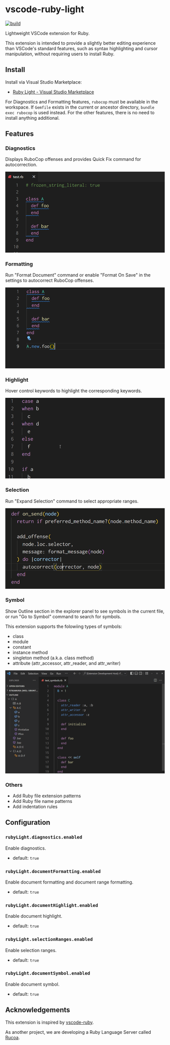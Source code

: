 # vscode-ruby-light

[![build](https://github.com/r7kamura/vscode-ruby-light/actions/workflows/build.yml/badge.svg?branch=main)](https://github.com/r7kamura/vscode-ruby-light/actions/workflows/build.yml)

Lightweight VSCode extension for Ruby.

This extension is intended to provide a slightly better editing experience than VSCode's standard features, such as syntax highlighting and cursor manipulation, without requiring users to install Ruby.

## Install

Install via Visual Studio Marketplace:

- [Ruby Light - Visual Studio Marketplace](https://marketplace.visualstudio.com/items?itemName=r7kamura.vscode-ruby-light)

For Diagnostics and Formatting features, `rubocop` must be available in the workspace. If `Gemfile` exists in the current or ancestor directory, `bundle exec rubocop` is used instead. For the other features, there is no need to install anything additional.

## Features

### Diagnostics

Displays RuboCop offenses and provides Quick Fix command for autocorrection.

![demo](images/diagnostics.gif)

### Formatting

Run "Format Document" command or enable "Format On Save" in the settings to autocorrect RuboCop offenses.

![demo](images/document-formatting.gif)

### Highlight

Hover control keywords to highlight the corresponding keywords.

![demo](images/document-highlight.gif)

### Selection

Run "Expand Selection" command to select appropriate ranges.

![demo](images/selection-ranges.gif)

### Symbol

Show Outline section in the explorer panel to see symbols in the current file, or run "Go to Symbol" command to search for symbols.

This extension supports the folowiing types of symbols:

- class
- module
- constant
- instance method
- singleton method (a.k.a. class method)
- attribute (attr_accessor, attr_reader, and attr_writer)

![demo](images/document-symbol.gif)

### Others

- Add Ruby file extension patterns
- Add Ruby file name patterns
- Add indentation rules

## Configuration

### `rubyLight.diagnostics.enabled`

Enable diagnostics.

- default: `true`

### `rubyLight.documentFormatting.enabled`

Enable document formatting and document range formatting.

- default: `true`

### `rubyLight.documentHighlight.enabled`

Enable document highlight.

- default: `true`

### `rubyLight.selectionRanges.enabled`

Enable selection ranges.

- default: `true`

### `rubyLight.documentSymbol.enabled`

Enable document symbol.

- default: `true`

## Acknowledgements

This extension is inspired by [vscode-ruby](https://github.com/rubyide/vscode-ruby).

As another project, we are developing a Ruby Language Server called [Rucoa](https://github.com/r7kamura/rucoa).
